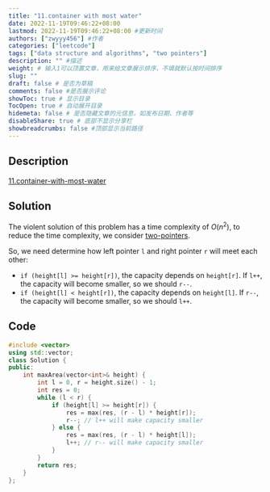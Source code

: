 ```yaml
---
title: "11.container with most water"
date: 2022-11-19T09:46:22+08:00
lastmod: 2022-11-19T09:46:22+08:00 #更新时间
authors: ["zwyyy456"] #作者
categories: ["leetcode"]
tags: ["data structure and algorithms", "two pointers"]
description: "" #描述
weight: # 输入1可以顶置文章，用来给文章展示排序，不填就默认按时间排序
slug: ""
draft: false # 是否为草稿
comments: false #是否展示评论
showToc: true # 显示目录
TocOpen: true # 自动展开目录
hidemeta: false # 是否隐藏文章的元信息，如发布日期、作者等
disableShare: true # 底部不显示分享栏
showbreadcrumbs: false #顶部显示当前路径
---
```

## Description
[11.container-with-most-water](https://leetcode.com/problems/container-with-most-water/)

## Solution
The violent solution of this problem has a time complexity of $O(n^2)$, to reduce the time complexity, we consider [two-pointers](https://zwyyy456.vercel.app/posts/tech/two-pointers).

So, we need determine how left pointer `l` and right pointer `r` will meet each other:
- `if (height[l] >= height[r])`, the capacity depends on `height[r]`. If `l++`, the capacity will become smaller, so we should `r--`.
- `if (height[l] < height[r])`, the capacity depends on `height[l]`. If `r--`, the capacity will become smaller, so we should `l++`.

## Code
```cpp
#include <vector>
using std::vector;
class Solution {
public:
    int maxArea(vector<int>& height) {
        int l = 0, r = height.size() - 1;
        int res = 0;
        while (l < r) {
            if (height[l] >= height[r]) {
                res = max(res, (r - l) * height[r]);
                r--; // l++ will make capacity smaller
            } else {
                res = max(res, (r - l) * height[l]);
                l++; // r-- will make capacity smaller
            }
        }
        return res;
    }
};
```


